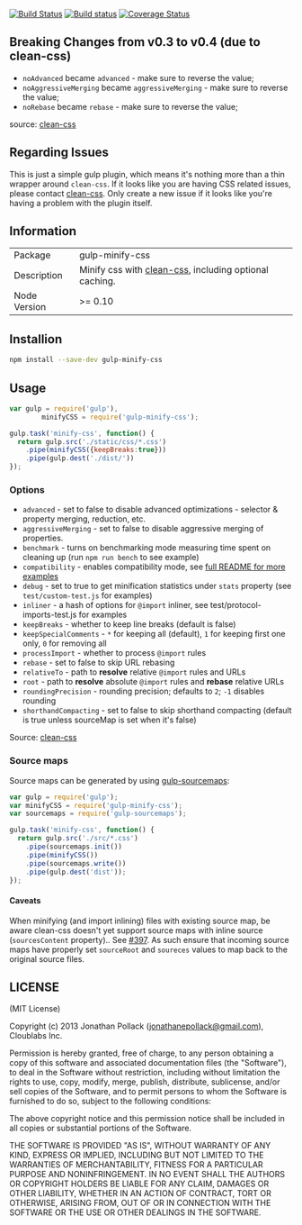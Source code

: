 [![Build Status](https://travis-ci.org/jonathanepollack/gulp-minify-css.svg?branch=master)](https://travis-ci.org/jonathanepollack/gulp-minify-css)
[![Build status](https://ci.appveyor.com/api/projects/status/eidg7ju694an2i74?svg=true)](https://ci.appveyor.com/project/ShinnosukeWatanabe/gulp-minify-css)
[![Coverage Status](https://img.shields.io/coveralls/jonathanepollack/gulp-minify-css.svg)](https://coveralls.io/r/jonathanepollack/gulp-minify-css)

## Breaking Changes from v0.3 to v0.4 (due to clean-css)

* `noAdvanced` became `advanced` - make sure to reverse the value;
* `noAggressiveMerging` became `aggressiveMerging` - make sure to reverse the value;
* `noRebase` became `rebase` - make sure to reverse the value;

source: [clean-css](https://github.com/jakubpawlowicz/clean-css/blob/475551b6a3ccc94bd5fc7538d07fa32799fb6c4d/README.md)

## Regarding Issues

This is just a simple gulp plugin, which means it's nothing more than a thin wrapper around `clean-css`. If it looks like you are having CSS related issues, please contact <a href="https://github.com/GoalSmashers/clean-css">clean-css</a>. Only create a new issue if it looks like you're having a problem with the plugin itself.

## Information

<table>
<tr> 
<td>Package</td><td>gulp-minify-css</td>
</tr>
<tr>
<td>Description</td>
<td>Minify css with <a href="https://github.com/GoalSmashers/clean-css">clean-css</a>, including optional caching.</td>
</tr>
<tr>
<td>Node Version</td>
<td>>= 0.10</td>
</tr>
</table>

## Installion

```sh
npm install --save-dev gulp-minify-css
```

## Usage

```js
var gulp = require('gulp'),
		minifyCSS = require('gulp-minify-css');

gulp.task('minify-css', function() {
  return gulp.src('./static/css/*.css')
    .pipe(minifyCSS({keepBreaks:true}))
    .pipe(gulp.dest('./dist/'))
});
```
### Options

* `advanced` - set to false to disable advanced optimizations - selector & property merging, reduction, etc.
* `aggressiveMerging` - set to false to disable aggressive merging of properties.
* `benchmark` - turns on benchmarking mode measuring time spent on cleaning up (run `npm run bench` to see example)
* `compatibility` - enables compatibility mode, see [full README for more examples](https://github.com/jakubpawlowicz/clean-css/blob/master/README.md#how-to-set-compatibility-mode)
* `debug` - set to true to get minification statistics under `stats` property (see `test/custom-test.js` for examples)
* `inliner` - a hash of options for `@import` inliner, see test/protocol-imports-test.js for examples
* `keepBreaks` - whether to keep line breaks (default is false)
* `keepSpecialComments` - `*` for keeping all (default), `1` for keeping first one only, `0` for removing all
* `processImport` - whether to process `@import` rules
* `rebase` - set to false to skip URL rebasing
* `relativeTo` - path to __resolve__ relative `@import` rules and URLs
* `root` - path to __resolve__ absolute `@import` rules and __rebase__ relative URLs
* `roundingPrecision` - rounding precision; defaults to `2`; `-1` disables rounding
* `shorthandCompacting` - set to false to skip shorthand compacting (default is true unless sourceMap is set when it's false)

Source: [clean-css](https://github.com/jakubpawlowicz/clean-css/blob/master/README.md)

### Source maps

Source maps can be generated by using [gulp-sourcemaps](https://www.npmjs.com/package/gulp-sourcemaps):

```js
var gulp = require('gulp');
var minifyCSS = require('gulp-minify-css');
var sourcemaps = require('gulp-sourcemaps');

gulp.task('minify-css', function() {
  return gulp.src('./src/*.css')
    .pipe(sourcemaps.init())
    .pipe(minifyCSS())
    .pipe(sourcemaps.write())
    .pipe(gulp.dest('dist'));
});
```
#### Caveats

When minifying (and import inlining) files with existing source map, be aware clean-css doesn't yet support source maps with inline source (`sourcesContent` property).. See [#397](https://github.com/GoalSmashers/clean-css/issues/397).  As such ensure that incoming source maps have properly set `sourceRoot` and `soureces` values to map back to the original source files. 

## LICENSE

(MIT License)

Copyright (c) 2013 Jonathan Pollack (<jonathanepollack@gmail.com>), Cloublabs Inc.

Permission is hereby granted, free of charge, to any person obtaining
a copy of this software and associated documentation files (the
"Software"), to deal in the Software without restriction, including
without limitation the rights to use, copy, modify, merge, publish,
distribute, sublicense, and/or sell copies of the Software, and to
permit persons to whom the Software is furnished to do so, subject to
the following conditions:

The above copyright notice and this permission notice shall be
included in all copies or substantial portions of the Software.

THE SOFTWARE IS PROVIDED "AS IS", WITHOUT WARRANTY OF ANY KIND,
EXPRESS OR IMPLIED, INCLUDING BUT NOT LIMITED TO THE WARRANTIES OF
MERCHANTABILITY, FITNESS FOR A PARTICULAR PURPOSE AND
NONINFRINGEMENT. IN NO EVENT SHALL THE AUTHORS OR COPYRIGHT HOLDERS BE
LIABLE FOR ANY CLAIM, DAMAGES OR OTHER LIABILITY, WHETHER IN AN ACTION
OF CONTRACT, TORT OR OTHERWISE, ARISING FROM, OUT OF OR IN CONNECTION
WITH THE SOFTWARE OR THE USE OR OTHER DEALINGS IN THE SOFTWARE.
